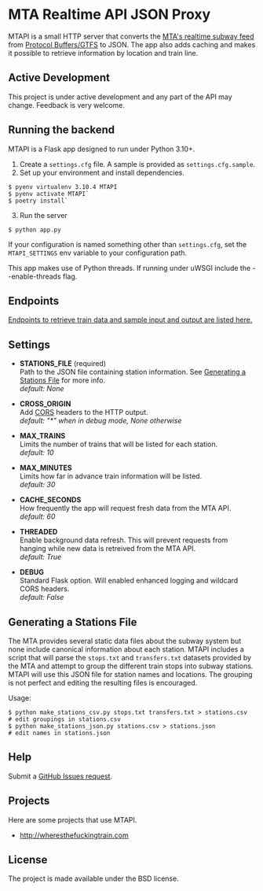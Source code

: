 # MTA Realtime API JSON Proxy

MTAPI is a small HTTP server that converts the [MTA's realtime subway feed](https://api.mta.info/#/landing) from [Protocol Buffers/GTFS](https://developers.google.com/transit/gtfs/) to JSON. The app also adds caching and makes it possible to retrieve information by location and train line. 

## Active Development

This project is under active development and any part of the API may change. Feedback is very welcome.

## Running the backend

MTAPI is a Flask app designed to run under Python 3.10+.

1. Create a `settings.cfg` file. A sample is provided as `settings.cfg.sample`.
2. Set up your environment and install dependencies.  
```
$ pyenv virtualenv 3.10.4 MTAPI
$ pyenv activate MTAPI`  
$ poetry install`
```

3. Run the server  
```
$ python app.py
```

If your configuration is named something other than `settings.cfg`, set the `MTAPI_SETTINGS` env variable to your configuration path.

This app makes use of Python threads. If running under uWSGI include the --enable-threads flag.

## Endpoints

[Endpoints to retrieve train data and sample input and output are listed here.](https://github.com/maqzi/MTAPI/tree/master/docs/endpoints.md)

## Settings


- **STATIONS_FILE** (required)  
Path to the JSON file containing station information. See [Generating a Stations File](#generating-a-stations-file) for more info.  
*default: None*

- **CROSS_ORIGIN**    
Add [CORS](http://enable-cors.org/) headers to the HTTP output.  
*default: "&#42;" when in debug mode, None otherwise*

- **MAX_TRAINS**  
Limits the number of trains that will be listed for each station.  
*default: 10*

- **MAX_MINUTES**  
Limits how far in advance train information will be listed.  
*default: 30*

- **CACHE_SECONDS**  
How frequently the app will request fresh data from the MTA API.  
*default: 60*

- **THREADED**  
Enable background data refresh. This will prevent requests from hanging while new data is retreived from the MTA API.  
*default: True*

- **DEBUG**  
Standard Flask option. Will enabled enhanced logging and wildcard CORS headers.  
*default: False*

## Generating a Stations File

The MTA provides several static data files about the subway system but none include canonical information about each station. MTAPI includes a script that will parse the `stops.txt` and `transfers.txt` datasets provided by the MTA and attempt to group the different train stops into subway stations. MTAPI will use this JSON file for station names and locations. The grouping is not perfect and editing the resulting files is encouraged.

Usage: 
```
$ python make_stations_csv.py stops.txt transfers.txt > stations.csv
# edit groupings in stations.csv
$ python make_stations_json.py stations.csv > stations.json
# edit names in stations.json
```

## Help

Submit a [GitHub Issues request](https://github.com/maqzi/MTAPI/issues). 

## Projects

Here are some projects that use MTAPI.

* http://wheresthefuckingtrain.com

## License

The project is made available under the BSD license.
